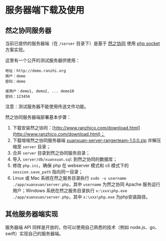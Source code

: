 # 服务器端下载及使用

## 然之协同服务器

当前已提供的服务器端（在 `/server` 目录下）是基于 [然之协同](https://github.com/easysoft/rangerteam) 使用 [php socket](http://php.net/manual/en/book.sockets.php) 方案实现。

这里有一个公开的测试服务器供使用：

```
地址：http://demo.ranzhi.org
用户：demo
密码：demo

或用户：demo1, demo2, ... demo10
密码：123456
```

注意：测试服务器不能使用传送文件功能。

然之协同服务器端部署基本步骤：

1. 下载安装然之协同：[http://www.ranzhico.com/download.html](http://www.ranzhico.com/download.html)；
2. 下载喧喧然之协同服务器端 [xuanxuan-server-rangerteam-1.0.0.zip](http://dl.cnezsoft.com/xuanxuan/xuanxuan-server-rangerteam-1.0.0.zip) 并解压缩至 `server` 目录；
3. 合并 `server` 目录到然之协同服务目录；
4. 导入 `server/db/xuanxuan.sql` 到然之协同的数据库；
5. 修改 `php.ini`，确保 php 在 webserver 模式和 cli 模式下的 `session.save_path` 指向同一目录；
6. Linux 或 Mac 系统在然之服务目录执行 `sudo -u username ./app/xuanxuan/server.php`，其中 `username` 为然之协同 Apache 服务运行用户；Windows 系统在然之服务目录执行 `x:\xxx\php.exe ./app/xuanxuan/server.php`，其中 `x:\xxx\php.exe` 为php安装路径。

## 其他服务器端实现

服务器端 API 同样是开放的，你可以使用自己熟悉的技术（例如 node.js、go、swift）实现自己的服务器端。
